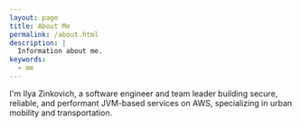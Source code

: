 ```yaml
---
layout: page
title: About Me
permalink: /about.html
description: |
  Information about me.
keywords:
  - me
---
```


<article style="margin: 1em 0">
  <p>
  I'm Ilya Zinkovich, a software engineer and team leader building secure, reliable, and performant JVM-based services on AWS, specializing in urban mobility and transportation.
  </p>
</article>
